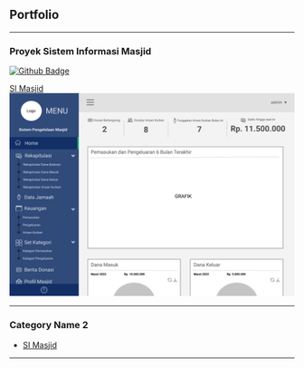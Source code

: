 ## Portfolio

---

### Proyek Sistem Informasi Masjid

 [![Github Badge](https://img.shields.io/badge/-della22-grey?style=flat&logo=github&logoColor=white&link=https://github.com/della22/masjid/)](https://www.github.com/della22/masjid/)

[SI Masjid](https://github.com/della22/masjid)
<img src="images/dashboard.png?raw=true"/>

---

### Category Name 2

- [SI Masjid](https://www.github.com/della22/masjid/)

---
